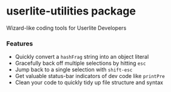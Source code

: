 # userlite-utilities package

Wizard-like coding tools for Userlite Developers

### Features

- Quickly convert a `hashFrag` string into an object literal
- Gracefully back off multiple selections by hitting `esc`
- Jump back to a single selection with `shift-esc`
- Get valuable status-bar indicators of dev code like `printPre`
- Clean your code to quickly tidy up file structure and syntax
